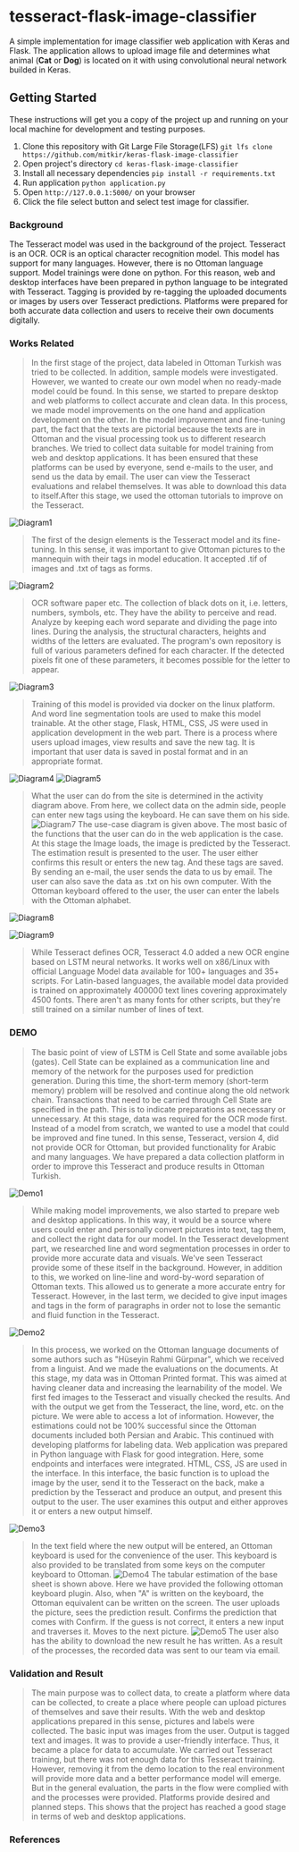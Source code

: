 # tesseract-flask-image-classifier
A simple implementation for image classifier web application with Keras and Flask. The application allows to upload image file and determines what animal (<b>Cat</b> or <b>Dog</b>) is located on it with using convolutional neural network builded in Keras.


## Getting Started
These instructions will get you a copy of the project up and running on your local machine for development and testing purposes.
1. Clone this repository with Git Large File Storage(LFS) `git lfs clone https://github.com/mitkir/keras-flask-image-classifier`
2. Open project's directory `cd keras-flask-image-classifier`
3. Install all necessary dependencies `pip install -r requirements.txt`
4. Run application `python application.py`
5. Open `http://127.0.0.1:5000/` on your browser
6. Click the file select button and select test image for classifier.

### Background
The Tesseract model was used in the background of the project. Tesseract is an OCR. OCR is an optical character recognition model. This model has support for many languages. However, there is no Ottoman language support.
Model trainings were done on python. For this reason, web and desktop interfaces have been prepared in python language to be integrated with Tesseract.
Tagging is provided by re-tagging the uploaded documents or images by users over Tesseract predictions.
Platforms were prepared for both accurate data collection and users to receive their own documents digitally.


### Works Related
>In the first stage of the project, data labeled in Ottoman Turkish was tried to be collected. In addition, sample models were investigated. However, we wanted to create our own model when no ready-made model could be found. In this sense, we started to prepare desktop and web platforms to collect accurate and clean data. In this process, we made model improvements on the one hand and application development on the other. In the model improvement and fine-tuning part, the fact that the texts are pictorial because the texts are in Ottoman and the visual processing took us to different research branches. We tried to collect data suitable for model training from web and desktop applications. It has been ensured that these platforms can be used by everyone, send e-mails to the user, and send us the data by email. The user can view the Tesseract evaluations and relabel themselves. It was able to download this data to itself.After this stage, we used the ottoman tutorials to improve on the Tesseract.


![Diagram1](SS/diagram1.png)

>The first of the design elements is the Tesseract model and its fine-tuning. In this sense, it was important to give Ottoman pictures to the mannequin with their tags in model education. It accepted .tif of images and .txt of tags as forms.

![Diagram2](SS/diagram2.png)
>OCR software paper etc. The collection of black dots on it, i.e. letters, numbers, symbols, etc. They have the ability to perceive and read. Analyze by keeping each word separate and dividing the page into lines. During the analysis, the structural characters, heights and widths of the letters are evaluated. The program's own repository is full of various parameters defined for each character. If the detected pixels fit one of these parameters, it becomes possible for the letter to appear.

![Diagram3](SS/diagram3.png)
>Training of this model is provided via docker on the linux platform. And word line segmentation tools are used to make this model trainable.
At the other stage, Flask, HTML, CSS, JS were used in application development in the web part. There is a process where users upload images, view results and save the new tag.
It is important that user data is saved in postal format and in an appropriate format.


![Diagram4](SS/diagram4.png)
![Diagram5](SS/diagram5.png)
>What the user can do from the site is determined in the activity diagram above. From here, we collect data on the admin side, people can enter new tags using the keyboard. He can save them on his side.
![Diagram7](SS/diagram7.png)
>The use-case diagram is given above. The most basic of the functions that the user can do in the web application is the case.
At this stage the Image loads, the image is predicted by the Tesseract. The estimation result is presented to the user. The user either confirms this result or enters the new tag. And these tags are saved. By sending an e-mail, the user sends the data to us by email. The user can also save the data as .txt on his own computer. With the Ottoman keyboard offered to the user, the user can enter the labels with the Ottoman alphabet.


![Diagram8](SS/diagram8.png)


![Diagram9](SS/diagram9.png)
>While Tesseract defines OCR, Tesseract 4.0 added a new OCR engine based on LSTM neural networks. It works well on x86/Linux with official Language Model data available for 100+ languages ​​and 35+ scripts. For Latin-based languages, the available model data provided is trained on approximately 400000 text lines covering approximately 4500 fonts. There aren't as many fonts for other scripts, but they're still trained on a similar number of lines of text.

### DEMO
>The basic point of view of LSTM is Cell State and some available jobs (gates). Cell State can be explained as a communication line and memory of the network for the purposes used for prediction generation. During this time, the short-term memory (short-term memory) problem will be resolved and continue along the old network chain. Transactions that need to be carried through Cell State are specified in the path. This is to indicate preparations as necessary or unnecessary.
>At this stage, data was required for the OCR mode first. Instead of a model from scratch, we wanted to use a model that could be improved and fine tuned. In this sense, Tesseract, version 4, did not provide OCR for Ottoman, but provided functionality for Arabic and many languages. We have prepared a data collection platform in order to improve this Tesseract and produce results in Ottoman Turkish.

![Demo1](SS/demo1.png)
>While making model improvements, we also started to prepare web and desktop applications. In this way, it would be a source where users could enter and personally convert pictures into text, tag them, and collect the right data for our model.
In the Tesseract development part, we researched line and word segmentation processes in order to provide more accurate data and visuals. We've seen Tesseract provide some of these itself in the background. However, in addition to this, we worked on line-line and word-by-word separation of Ottoman texts. This allowed us to generate a more accurate entry for Tesseract. However, in the last term, we decided to give input images and tags in the form of paragraphs in order not to lose the semantic and fluid function in the Tesseract.

![Demo2](SS/demo2.png)
> In this process, we worked on the Ottoman language documents of some authors such as "Hüseyin Rahmi Gürpınar", which we received from a linguist. And we made the evaluations on the documents. At this stage, my data was in Ottoman Printed format. This was aimed at having cleaner data and increasing the learnability of the model.
We first fed images to the Tesseract and visually checked the results. And with the output we get from the Tesseract, the line, word, etc. on the picture. We were able to access a lot of information. However, the estimations could not be 100% successful since the Ottoman documents included both Persian and Arabic. This continued with developing platforms for labeling data.
 >Web application was prepared in Python language with Flask for good integration. Here, some endpoints and interfaces were integrated. HTML, CSS, JS are used in the interface. In this interface, the basic function is to upload the image by the user, send it to the Tesseract on the back, make a prediction by the Tesseract and produce an output, and present this output to the user. The user examines this output and either approves it or enters a new output himself.

![Demo3](SS/demo3.png)
>In the text field where the new output will be entered, an Ottoman keyboard is used for the convenience of the user. This keyboard is also provided to be translated from some keys on the computer keyboard to Ottoman.
![Demo4](SS/demo4.png)
> The tabular estimation of the base sheet is shown above. Here we have provided the following ottoman keyboard plugin. Also, when "A" is written on the keyboard, the Ottoman equivalent can be written on the screen. The user uploads the picture, sees the prediction result. Confirms the prediction that comes with Confirm. If the guess is not correct, it enters a new input and traverses it. Moves to the next picture.
![Demo5](SS/demo5.png)
>The user also has the ability to download the new result he has written. As a result of the processes, the recorded data was sent to our team via email.

### Validation and Result
>The main purpose was to collect data, to create a platform where data can be collected, to create a place where people can upload pictures of themselves and save their results. With the web and desktop applications prepared in this sense, pictures and labels were collected. The basic input was images from the user. Output is tagged text and images. It was to provide a user-friendly interface. Thus, it became a place for data to accumulate. We carried out Tesseract training, but there was not enough data for this Tesseract training. However, removing it from the demo location to the real environment will provide more data and a better performance model will emerge.
But in the general evaluation, the parts in the flow were complied with and the processes were provided. Platforms provide desired and planned steps. This shows that the project has reached a good stage in terms of web and desktop applications.

### References

[1]:http://www.osmanlica.com/
[2]:http://dervaze.com/
[3]:https://github.com/Tesseract-ocr/Tesseract
[4]:https://Tesseract-ocr.github.io/tessdoc/
